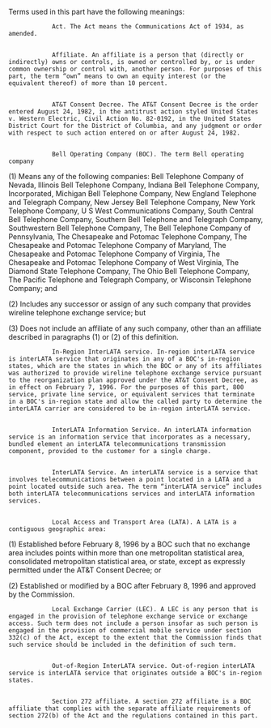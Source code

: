 Terms used in this part have the following meanings:


                Act. The Act means the Communications Act of 1934, as amended.


                Affiliate. An affiliate is a person that (directly or indirectly) owns or controls, is owned or controlled by, or is under common ownership or control with, another person. For purposes of this part, the term “own” means to own an equity interest (or the equivalent thereof) of more than 10 percent.


                AT&T Consent Decree. The AT&T Consent Decree is the order entered August 24, 1982, in the antitrust action styled United States v. Western Electric, Civil Action No. 82-0192, in the United States District Court for the District of Columbia, and any judgment or order with respect to such action entered on or after August 24, 1982.


                Bell Operating Company (BOC). The term Bell operating company
              

(1) Means any of the following companies: Bell Telephone Company of Nevada, Illinois Bell Telephone Company, Indiana Bell Telephone Company, Incorporated, Michigan Bell Telephone Company, New England Telephone and Telegraph Company, New Jersey Bell Telephone Company, New York Telephone Company, U S West Communications Company, South Central Bell Telephone Company, Southern Bell Telephone and Telegraph Company, Southwestern Bell Telephone Company, The Bell Telephone Company of Pennsylvania, The Chesapeake and Potomac Telephone Company, The Chesapeake and Potomac Telephone Company of Maryland, The Chesapeake and Potomac Telephone Company of Virginia, The Chesapeake and Potomac Telephone Company of West Virginia, The Diamond State Telephone Company, The Ohio Bell Telephone Company, The Pacific Telephone and Telegraph Company, or Wisconsin Telephone Company; and

(2) Includes any successor or assign of any such company that provides wireline telephone exchange service; but

(3) Does not include an affiliate of any such company, other than an affiliate described in paragraphs (1) or (2) of this definition.


                In-Region InterLATA service. In-region interLATA service is interLATA service that originates in any of a BOC's in-region states, which are the states in which the BOC or any of its affiliates was authorized to provide wireline telephone exchange service pursuant to the reorganization plan approved under the AT&T Consent Decree, as in effect on February 7, 1996. For the purposes of this part, 800 service, private line service, or equivalent services that terminate in a BOC's in-region state and allow the called party to determine the interLATA carrier are considered to be in-region interLATA service.


                InterLATA Information Service. An interLATA information service is an information service that incorporates as a necessary, bundled element an interLATA telecommunications transmission component, provided to the customer for a single charge.


                InterLATA Service. An interLATA service is a service that involves telecommunications between a point located in a LATA and a point located outside such area. The term “interLATA service” includes both interLATA telecommunications services and interLATA information services.


                Local Access and Transport Area (LATA). A LATA is a contiguous geographic area:

(1) Established before February 8, 1996 by a BOC such that no exchange area includes points within more than one metropolitan statistical area, consolidated metropolitan statistical area, or state, except as expressly permitted under the AT&T Consent Decree; or

(2) Established or modified by a BOC after February 8, 1996 and approved by the Commission.


                Local Exchange Carrier (LEC). A LEC is any person that is engaged in the provision of telephone exchange service or exchange access. Such term does not include a person insofar as such person is engaged in the provision of commercial mobile service under section 332(c) of the Act, except to the extent that the Commission finds that such service should be included in the definition of such term.


                Out-of-Region InterLATA service. Out-of-region interLATA service is interLATA service that originates outside a BOC's in-region states.


                Section 272 affiliate. A section 272 affiliate is a BOC affiliate that complies with the separate affiliate requirements of section 272(b) of the Act and the regulations contained in this part.

